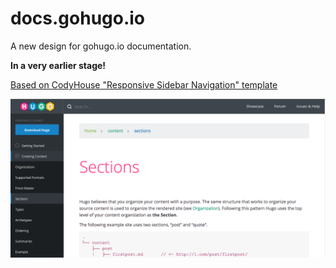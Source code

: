# docs.gohugo.io
A new design for gohugo.io documentation.

**In a very earlier stage!**

[Based on CodyHouse "Responsive Sidebar Navigation" template](https://codyhouse.co/gem/responsive-sidebar-navigation/)

![](https://raw.githubusercontent.com/sjardim/docs.gohugo.io/master/screenshot.png)
